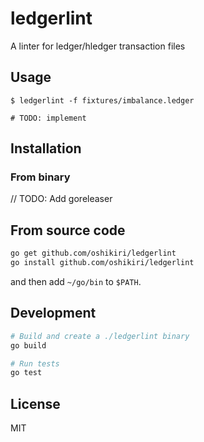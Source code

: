ledgerlint
=====

A linter for ledger/hledger transaction files

## Usage
```
$ ledgerlint -f fixtures/imbalance.ledger

# TODO: implement
```

## Installation
### From binary

// TODO: Add goreleaser

## From source code

```sh
go get github.com/oshikiri/ledgerlint
go install github.com/oshikiri/ledgerlint
```

and then add `~/go/bin` to `$PATH`.

## Development
```sh
# Build and create a ./ledgerlint binary
go build

# Run tests
go test
```

## License

MIT
